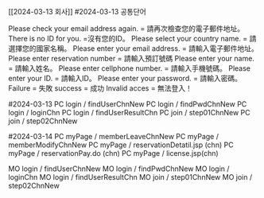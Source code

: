 [[2024-03-13 회사]]
#2024-03-13 
공통단어

Please check your email address again. = 請再次檢查您的電子郵件地址。
There is no ID for you. =沒有您的ID。
Please select your country name. = 請選擇您的國家名稱。
Please enter your email address. = 請輸入電子郵件地址。
Please enter reservation number = 請輸入預訂號碼
Please enter your name. = 請輸入姓名。
Please enter cellphone number. = 請輸入手機號碼。
Please enter your ID. = 請輸入ID。
Please enter your password. = 請輸入密碼。
Failure = 失敗
success = 成功
Invalid acces = 無法登入！



#2024-03-13
PC login / findUserChnNew
PC login / findPwdChnNew
PC login / loginChn
PC login / findUserResultChn
PC join / step01ChnNew
PC join / step02ChnNew

#2024-03-14
PC myPage / memberLeaveChnNew
PC myPage / memberModifyChnNew
PC myPage / reservationDetatil.jsp (chn)
PC myPage / reservationPay.do (chn)
PC myPage / license.jsp(chn)

MO login / findUserChnNew
MO login / findPwdChnNew
MO login / loginChn
MO login / findUserResultChn
MO join / step01ChnNew
MO join / step02ChnNew